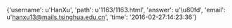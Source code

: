{'username': u'HanXu', 'path': u'1163/1163.html', 'answer': u'\u80fd', 'email': u'hanxu13@mails.tsinghua.edu.cn', 'time': '2016-02-27:14:23:36'}